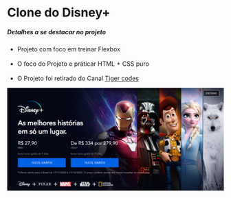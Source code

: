 # Clone do Disney+
 
<h5>Detalhes a se destacar no projeto</h5>

<ul>
 <li>Projeto com foco em treinar Flexbox</li>
 
 <br>
 
 <li>O foco do Projeto e práticar HTML + CSS puro</li>
 
  <br>
 
 <li>O Projeto foi retirado do Canal <a href="https://www.youtube.com/watch?v=o1YqbtSoPjs&list=PLXKOOTE33y2NI01tAKALFCMzGkI1aHBh3&index=1"  target="_blank">Tiger codes</a></li>
</ul>

<img src="Print.png" alt="Disney+">
 
